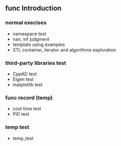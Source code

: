 ## func Introduction

### normal execises

* namespace test
* nan, inf judgment
* template using examples
* STL container, iterator and algorithms exploration

### third-party libraries test

* CppAD test
* Eigen test
* matplotlib test

### func record (temp)

* cost time test
* PID test

### temp test

* temp_test